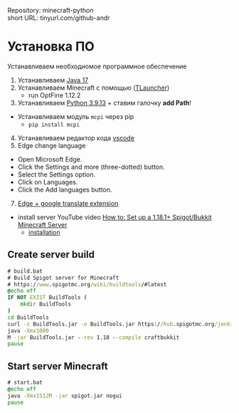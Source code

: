 Repository: minecraft-python  
short URL: tinyurl.com/github-andr

# Установка ПО

Устанавливаем необходиомое программное обеспечение

1. Устанавливаем [Java 17](https://www.java.com/en/download/manual.jsp)
2. Устанавливаем Minecraft с помощью ([TLauncher](https://tlauncher.org/))
    * run OptFine 1.12.2
3. Устанавливаем [Python 3.9.13](https://www.python.org/downloads/windows/) + ставим галочку **add Path**!
  * Устанавливаем модуль `mcpi` через pip
    * `pip install mcpi`
4. Устанавливаем редактор кода [vscode](https://code.visualstudio.com/docs/setup/windows)
5. Edge change language
  * Open Microsoft Edge.
  * Click the Settings and more (three-dotted) button.
  * Select the Settings option.
  * Click on Languages.
  * Click the Add languages button.
7. [Edge + google translate extension](https://microsoftedge.microsoft.com/addons/detail/google-translate-in-right/fcoongackakfdmiincikmjgkedcgjkdp)

* install server YouTube video [How to: Set up a 1.18.1+ Spigot/Bukkit Minecraft Server](https://www.youtube.com/watch?v=BqWWXHPO_2U&ab_channel=TroubleChute)
  * [installation](https://www.spigotmc.org/wiki/spigot-installation/)

## Create server build

```cmd
# build.bat
# Build Spigot server for Minecraft
# https://www.spigotmc.org/wiki/buildtools/#latest
@echo off
IF NOT EXIST BuildTools (
    mkdir BuildTools
)
cd BuildTools
curl -z BuildTools.jar -o BuildTools.jar https://hub.spigotmc.org/jenkins/job/BuildTools/lastSuccessfulBuild/artifact/target/BuildTools.jar
java -Xmx1000
M -jar BuildTools.jar --rev 1.18 --compile craftbukkit
pause
```

## Start server Minecraft

```cmd
# start.bat
@echo off
java -Xmx1512M -jar spigot.jar nogui
pause
```
